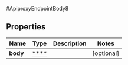 #ApiproxyEndpointBody8

## Properties
Name | Type | Description | Notes
------------ | ------------- | ------------- | -------------
**body** | [****](.md) |  | [optional] 


